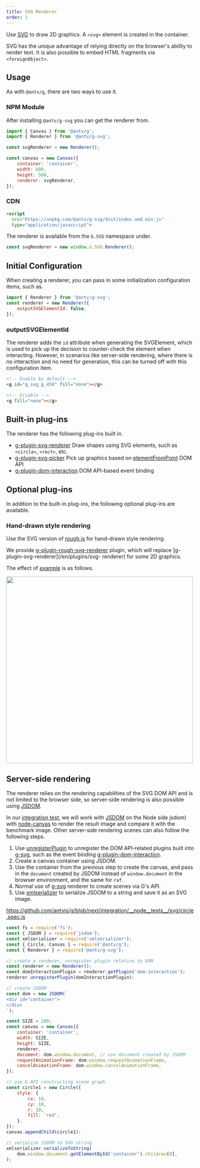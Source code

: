 ```yaml
---
title: SVG Renderer
order: 1
---
```


Use [SVG](https://developer.mozilla.org/zh-CN/Web/SVG) to draw 2D graphics. A `<svg>` element is created in the container.

SVG has the unique advantage of relying directly on the browser's ability to render text. It is also possible to embed HTML fragments via `<foreignObject>`.

## Usage

As with `@antv/g`, there are two ways to use it.

### NPM Module

After installing `@antv/g-svg` you can get the renderer from.

```js
import { Canvas } from '@antv/g';
import { Renderer } from '@antv/g-svg';

const svgRenderer = new Renderer();

const canvas = new Canvas({
    container: 'container',
    width: 600,
    height: 500,
    renderer: svgRenderer,
});
```

### CDN

```html
<script
  src="https://unpkg.com/@antv/g-svg/dist/index.umd.min.js"
  type="application/javascript">
```

The renderer is available from the `G.SVG` namespace under.

```js
const svgRenderer = new window.G.SVG.Renderer();
```

## Initial Configuration

When creating a renderer, you can pass in some initialization configuration items, such as.

```js
import { Renderer } from '@antv/g-svg';
const renderer = new Renderer({
    outputSVGElementId: false,
});
```

### outputSVGElementId

The renderer adds the `id` attribute when generating the SVGElement, which is used to pick up the decision to counter-check the element when interacting. However, in scenarios like server-side rendering, where there is no interaction and no need for generation, this can be turned off with this configuration item.

```html
<!-- Enable by default -->
<g id="g_svg_g_450" fill="none"></g>

<!-- Disable -->
<g fill="none"></g>
```

## Built-in plug-ins

The renderer has the following plug-ins built in.

- [g-plugin-svg-renderer](/en/plugins/svg-renderer) Draw shapes using SVG elements, such as `<circle>`, `<rect>`, etc.
- [g-plugin-svg-picker](/en/plugins/svg-picker) Pick up graphics based on [elementFromPoint](https://developer.mozilla.org/zh-CN/Web/API/Document/elementFromPoint) DOM API
- [g-plugin-dom-interaction](/en/plugins/dom-interaction) DOM API-based event binding

## Optional plug-ins

In addition to the built-in plug-ins, the following optional plug-ins are available.

### Hand-drawn style rendering

Use the SVG version of [rough.js](https://roughjs.com/) for hand-drawn style rendering.

We provide [g-plugin-rough-svg-renderer](/en/plugins/rough-svg-renderer) plugin, which will replace [g-plugin-svg-renderer](/en/plugins/svg- renderer) for some 2D graphics.

The effect of [example](/en/examples/plugins/rough/#rough) is as follows.

<img src="https://gw.alipayobjects.com/mdn/rms_6ae20b/afts/img/A*d4iiS5_3YVIAAAAAAAAAAAAAARQnAQ" width="500">

## Server-side rendering

The renderer relies on the rendering capabilities of the SVG DOM API and is not limited to the browser side, so server-side rendering is also possible using [JSDOM](https://github.com/jsdom/node-jsdom).

In our [integration test](https://github.com/antvis/g/tree/next/integration/__node__tests__/svg), we will work with [JSDOM](https://github.com/jsdom/node-) on the Node side jsdom) with [node-canvas](https://github.com/Automattic/node-canvas) to render the result image and compare it with the benchmark image. Other server-side rendering scenes can also follow the following steps.

1. Use [unregisterPlugin](/en/api/renderer/renderer#unregisterplugin) to unregister the DOM API-related plugins built into [g-svg](/en/api/renderer/svg), such as the event binding [g-plugin-dom-interaction](/en/plugins/dom-interaction).
2. Create a canvas container using JSDOM.
3. Use the container from the previous step to create the canvas, and pass in the `document` created by JSDOM instead of `window.document` in the browser environment, and the same for `raf`.
4. Normal use of [g-svg](/en/api/renderer/svg) renderer to create scenes via G's API.
5. Use [xmlserializer](https://www.npmjs.com/package/xmlserializer) to serialize JSDOM to a string and save it as an SVG image.

<https://github.com/antvis/g/blob/next/integration/__node__tests__/svg/circle.spec.js>

```js
const fs = require('fs');
const { JSDOM } = require('jsdom');
const xmlserializer = require('xmlserializer');
const { Circle, Canvas } = require('@antv/g');
const { Renderer } = require('@antv/g-svg');

// create a renderer, unregister plugin relative to DOM
const renderer = new Renderer();
const domInteractionPlugin = renderer.getPlugin('dom-interaction');
renderer.unregisterPlugin(domInteractionPlugin);

// create JSDOM
const dom = new JSDOM(`
<div id="container">
</div>
`);

const SIZE = 200;
const canvas = new Canvas({
    container: 'container',
    width: SIZE,
    height: SIZE,
    renderer,
    document: dom.window.document, // use document created by JSDOM
    requestAnimationFrame: dom.window.requestAnimationFrame,
    cancelAnimationFrame: dom.window.cancelAnimationFrame,
});

// use G API constructing scene graph
const circle1 = new Circle({
    style: {
        cx: 10,
        cy: 10,
        r: 10,
        fill: 'red',
    },
});
canvas.appendChild(circle1);

// serialize JSDOM to SVG string
xmlserializer.serializeToString(
    dom.window.document.getElementById('container').children[0],
);
```

